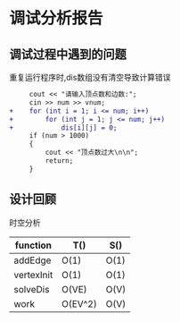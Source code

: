 # 调试分析报告

## 调试过程中遇到的问题

重复运行程序时,dis数组没有清空导致计算错误

```diff
     cout << "请输入顶点数和边数:";
     cin >> num >> vnum;
+    for (int i = 1; i <= num; i++)
+        for (int j = 1; j <= num; j++)
+            dis[i][j] = 0;
     if (num > 1000)
     {
         cout << "顶点数过大\n\n";
         return;
     }
```

## 设计回顾

时空分析

|function|T()|S()|
|-|-|-|
|addEdge|O(1)|O(1)|
|vertexInit|O(1)|O(1)|
|solveDis|O(VE)|O(V)|
|work|O(EV^2)|O(V)|
